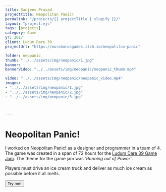 ```yaml
---
title: Sanjeev Prasad
projectTitle: Neopolitan Panic!
permalink: "/projects/{{ projectTitle | slugify }}/"
layout: "project.ejs"
tags: [projects]
category: Game
yr: 2017
client: Ludum Dare 39
projectUrl: "https://ouroborosgames.itch.io/neopolitan-panic"

folder: neopanic
thumb: "../../assets/img/neopanic/1.jpg"
banner:
bannerVideo: "../../assets/img/neopanic/neopanic_thumb.mp4"

video: "../../assets/img/neopanic/neopanic_video.mp4"
images: 
- "../../assets/img/neopanic/1.jpg"
- "../../assets/img/neopanic/2.jpg"
- "../../assets/img/neopanic/3.jpg"



---
```


# Neopolitan Panic!

I worked on Neopolitan Panic! as a designer and programmer in a team of 4. The game was created in a span of 72 hours for the [Ludum Dare 39 Game Jam](https://ldjam.com/events/ludum-dare/39). The theme for the game jam was *‘Running out of Power’*. 

Players must drive an ice cream truck and deliver as much ice cream as possible before it all melts.



<a href="https://ouroborosgames.itch.io/neopolitan-panic">
    <button type="button" class="btn btn-outline-light">Try me!</button>
</a>



